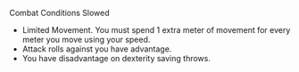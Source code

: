 Combat
Conditions
Slowed
<ul>
  <li>Limited Movement. You must spend 1 extra meter of movement for every meter you move using your speed.</li>
  <li>Attack rolls against you have advantage.</li>
  <li>You have disadvantage on dexterity saving throws.</li>
</ul>
